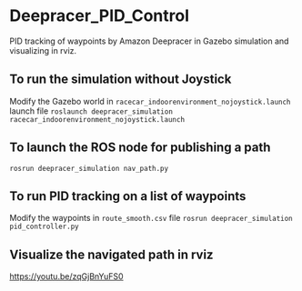 # Deepracer_PID_Control
PID tracking of waypoints by Amazon Deepracer in Gazebo simulation and visualizing in rviz.

## To run the simulation without Joystick </br>
Modify the Gazebo world in `racecar_indoorenvironment_nojoystick.launch` launch file 
```roslaunch deepracer_simulation racecar_indoorenvironment_nojoystick.launch```</br>

## To launch the ROS node for publishing a path
```rosrun deepracer_simulation nav_path.py```

## To run PID tracking on a list of waypoints
Modify the waypoints in `route_smooth.csv` file
```rosrun deepracer_simulation pid_controller.py```

## Visualize the navigated path in rviz
https://youtu.be/zqGjBnYuFS0


